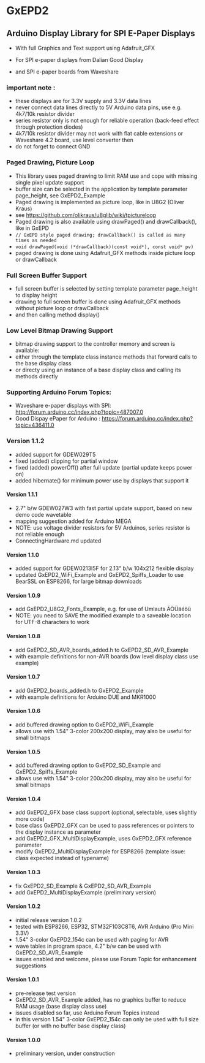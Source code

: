 # GxEPD2
## Arduino Display Library for SPI E-Paper Displays

- With full Graphics and Text support using Adafruit_GFX

- For SPI e-paper displays from Dalian Good Display 
- and SPI e-paper boards from Waveshare

### important note :
- these displays are for 3.3V supply and 3.3V data lines
- never connect data lines directly to 5V Arduino data pins, use e.g. 4k7/10k resistor divider
- series resistor only is not enough for reliable operation (back-feed effect through protection diodes)
- 4k7/10k resistor divider may not work with flat cable extensions or Waveshare 4.2 board, use level converter then
- do not forget to connect GND

### Paged Drawing, Picture Loop
 - This library uses paged drawing to limit RAM use and cope with missing single pixel update support
 - buffer size can be selected in the application by template parameter page_height, see GxEPD2_Example
 - Paged drawing is implemented as picture loop, like in U8G2 (Oliver Kraus)
 - see https://github.com/olikraus/u8glib/wiki/tpictureloop
 - Paged drawing is also available using drawPaged() and drawCallback(), like in GxEPD
- ` // GxEPD style paged drawing; drawCallback() is called as many times as needed `
- ` void drawPaged(void (*drawCallback)(const void*), const void* pv) `
- paged drawing is done using Adafruit_GFX methods inside picture loop or drawCallback

### Full Screen Buffer Support
 - full screen buffer is selected by setting template parameter page_height to display height
 - drawing to full screen buffer is done using Adafruit_GFX methods without picture loop or drawCallback
 - and then calling method display()

### Low Level Bitmap Drawing Support
 - bitmap drawing support to the controller memory and screen is available:
 - either through the template class instance methods that forward calls to the base display class
 - or directy using an instance of a base display class and calling its methods directly

### Supporting Arduino Forum Topics:

- Waveshare e-paper displays with SPI: http://forum.arduino.cc/index.php?topic=487007.0
- Good Dispay ePaper for Arduino : https://forum.arduino.cc/index.php?topic=436411.0

### Version 1.1.2
- added support for GDEW029T5
- fixed (added) clipping for partial window
- fixed (added) powerOff() after full update (partial update keeps power on)
- added hibernate() for minimum power use by displays that support it
#### Version 1.1.1
- 2.7" b/w GDEW027W3 with fast partial update support, based on new demo code wavetable
- mapping suggestion added for Arduino MEGA
- NOTE: use voltage divider resistors for 5V Arduinos, series resistor is not reliable enough
- ConnectingHardware.md updated
#### Version 1.1.0
- added  support for GDEW0213I5F for 2.13" b/w 104x212 flexible display
- updated GxEPD2_WiFi_Example and GxEPD2_Spiffs_Loader to use BearSSL on ESP8266, for large bitmap downloads
#### Version 1.0.9
- add GxEPD2_U8G2_Fonts_Example, e.g. for use of Umlauts ÄÖÜäéöü
- NOTE: you need to SAVE the modified example to a saveable location for UTF-8 characters to work
#### Version 1.0.8
- add GxEPD2_SD_AVR_boards_added.h to GxEPD2_SD_AVR_Example
- with example definitions for non-AVR boards (low level display class use example)
#### Version 1.0.7
- add GxEPD2_boards_added.h to GxEPD2_Example 
- with example definitions for Arduino DUE and MKR1000
#### Version 1.0.6
- add buffered drawing option to GxEPD2_WiFi_Example
- allows use with 1.54" 3-color 200x200 display, may also be useful for small bitmaps
#### Version 1.0.5
- add buffered drawing option to GxEPD2_SD_Example and GxEPD2_Spiffs_Example
- allows use with 1.54" 3-color 200x200 display, may also be useful for small bitmaps
#### Version 1.0.4
- add GxEPD2_GFX base class support (optional, selectable, uses slightly more code)
- base class GxEPD2_GFX can be used to pass references or pointers to the display instance as parameter
- add GxEPD2_GFX_MultiDisplayExample, uses  GxEPD2_GFX reference parameter
- modify GxEPD2_MultiDisplayExample for ESP8266 (template issue: class expected instead of typename)
#### Version 1.0.3
- fix GxEPD2_SD_Example & GxEPD2_SD_AVR_Example
- add GxEPD2_MultiDisplayExample (preliminary version)
#### Version 1.0.2
- initial release version 1.0.2
- tested with ESP8266, ESP32, STM32F103C8T6, AVR Arduino (Pro Mini 3.3V)
- 1.54" 3-color GxEPD2_154c can be used with paging for AVR
- wave tables in program space,  4.2" b/w can be used with GxEPD2_SD_AVR_Example
- issues enabled and welcome, please use Forum Topic for enhancement suggestions
#### Version 1.0.1
- pre-release test version
- GxEPD2_SD_AVR_Example added, has no graphics buffer to reduce RAM usage (base display class use)
- issues disabled so far, use Arduino Forum Topics instead
- in this version 1.54" 3-color GxEPD2_154c can only be used with full size buffer (or with no buffer base display class)
#### Version 1.0.0
- preliminary version, under construction
